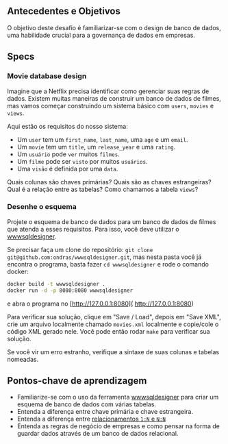 
## Antecedentes e Objetivos

O objetivo deste desafio é familiarizar-se com o design de banco de dados, uma habilidade crucial para a governança de dados em empresas.

## Specs

### Movie database design

Imagine que a Netflix precisa identificar como gerenciar suas regras de dados.
Existem muitas maneiras de construir um banco de dados de filmes, mas vamos começar construindo um sistema básico com `users`, `movies` e `views`.

Aqui estão os requisitos do nosso sistema:

- Um `user` tem um `first_name`, `last_name`, uma `age` e um `email`.
- Um `movie` tem um `title`, um `release_year` e uma `rating`.
- Um `usuário` pode `ver` muitos `filmes`.
- Um `filme` pode ser `visto` por muitos `usuários`.
- Uma `visão` é definida por uma `data`.

Quais colunas são chaves primárias? Quais são as chaves estrangeiras? Qual é a relação entre as tabelas? Como chamamos a tabela `views`?

### Desenhe o esquema

Projete o esquema de banco de dados para um banco de dados de filmes que atenda a esses requisitos.
Para isso, você deve utilizar o [wwwsqldesigner](https://github.com/ondras/wwwsqldesigner).

Se precisar faça um clone do repositório: `git clone git@github.com:ondras/wwwsqldesigner.git`, mas nesta pasta você já encontra o programa, basta fazer `cd wwwsqldesigner` e rode o comando docker:

```bash
docker build -t wwwsqldesigner .
docker run -d -p 8080:8080 wwwsqldesigner
```

e abra o programa no [http://127.0.0.1:8080]( http://127.0.0.1:8080)

Para verificar sua solução, clique em "Save / Load", depois em "Save XML", crie um arquivo localmente chamado `movies.xml` localmente e copie/cole o código XML gerado nele. Você pode então rodar `make` para verificar sua solução.

Se você vir um erro estranho, verifique a sintaxe de suas colunas e tabelas nomeadas.

## Pontos-chave de aprendizagem

- Familiarize-se com o uso da ferramenta [wwwsqldesigner](https://github.com/ondras/wwwsqldesigner) para criar um esquema de banco de dados com várias tabelas.
- Entenda a diferença entre chave primária e chave estrangeira.
- Entenda a diferença entre [relacionamentos `1:N` e `N:N`](https://en.wikipedia.org/wiki/Cardinality_(data_modeling))
- Entenda as regras de negócio de empresas e como pensar na forma de guardar dados através de um banco de dados relacional.
